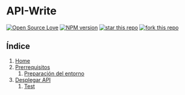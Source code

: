 # API-Write

[![Open Source Love](https://badges.frapsoft.com/os/mit/mit.svg?v=102)](https://github.com/ellerbrock/open-source-badge/)
[![NPM version](https://badge.fury.io/js/badge-list.svg)](http://badge.fury.io/js/badge-list)
[![star this repo](http://githubbadges.com/star.svg?user=antonioalfa22&repo=API-Write&style=flat)](https://github.com/antonioalfa22/API-Write)
[![fork this repo](http://githubbadges.com/fork.svg?user=antonioalfa22&repo=API-Write&style=flat)](https://github.com/antonioalfa22/API-Write/fork)

## Índice

1. [Home](https://github.com/antonioalfa22/API-Write/wiki)
2. [Prerrequisitos](https://github.com/antonioalfa22/API-Write/wiki/Prerrequisitos)
    1. [Preparación del entorno](https://github.com/antonioalfa22/API-Write/wiki/Prerrequisitos#preparaci%C3%B3n-del-entorno)
3. [Desplegar API](https://github.com/antonioalfa22/API-Write/wiki/Desplegar-API)
    1. [Test](https://github.com/antonioalfa22/API-Write/wiki/Desplegar-API#test)
